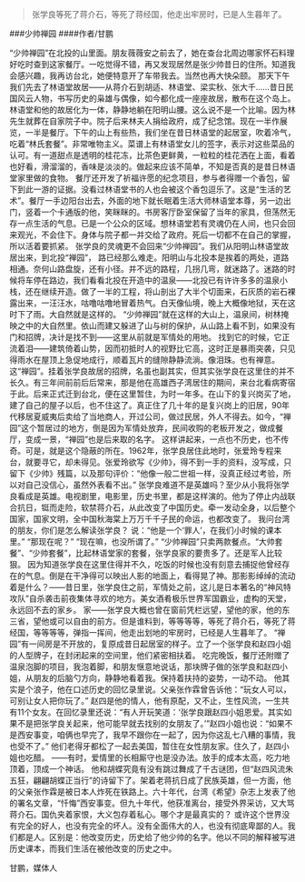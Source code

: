 > 张学良等死了蒋介石，等死了蒋经国，他走出牢房时，已是人生暮年了。

###少帅禅园
####作者/甘鹏

“少帅禅园”在北投的山里面。朋友薇薇安之前去了，她在查台北周边哪家怀石料理好吃时查到这家餐厅。一吃觉得不错，再又发现居然是张少帅昔日的住所。知道我会感兴趣，我再访台北，她便特意开了车带我去。当然也再大快朵颐。
那天下午我们先去了林语堂故居——从蒋介石到胡适、林语堂、梁实秋、张大千……昔日民国风云人物，书写历史的枭雄与偶像，如今都化成一座座故居，散布在这个岛上。
林语堂和他的故居化为一体，静静地躺在阳明山腰。这么说不是一个比喻。因为林先生就葬在自家院子中。院子后来林夫人捐给政府，成了纪念馆。现在一半作展览，一半是餐厅。下午的山上有些热，我们坐在昔日林语堂的起居室，吹着冷气，吃着“林氏套餐”。非常唯物主义。菜谱上有林语堂女儿的签字，表示对这些菜品的认可。有一道甜点是透明的桂花冻，比茶色更鲜黄，一粒粒的桂花洒在上面，看着也好看，滑溜溜的，香味是淡淡的。做起来应该不简单，不知是否真的是昔日林语堂家里做的食物。
餐厅还开发了祈福许愿的纪念项目，参与者得赠一个香包，留下到此一游的证据。没看过林语堂书的人也会被这个香包逗乐了。这是“生活的艺术”。餐厅一手边阳台出去，外面的地下就长眠着生活大师林语堂本尊，另一边出门，竖着一个卡通版的他，笑眯眯的。书房客厅卧室保留了当年的家具，但荡然无存一点生活的气息。已是一个公众的区域。想林语堂若有灵魂仍在人间，也只会回来观光，不会住下。身体与院子都一并交给了政府。死后一切都不在自己的掌握，所以活着要抓紧。
张学良的灵魂更不会回来“少帅禅园”。我们从阳明山林语堂故居出来，到北投“禅园”， 路已经那么难走。阳明山与北投本是挨着的两处，道路相通。奈何山路盘旋，还有小径。并不远的路程，几拐几弯，就迷路了。迷路的时候将车停在路边，我们看看北投在开造中的温泉——北投已有许许多多的温泉小栈，还在继续开造。做了一半的工程，将山剖出了大半个切面来，石灰质的岩石裸露出来，一汪汪水，咕噜咕噜地冒着热气。白天像仙境，晚上大概像地狱，天在这时下了雨。大自然就是这样的。
“少帅禅园”就在这样的大山上，温泉间，树林掩映之中的大自然里。依山而建又躲进了山与树的保护，从山路上看不到，如果没有门和招牌，决计是找不到——这里从前就是军情处的用地。
找到它的时候，它正流着泪——建筑倚着山势，因而初抵时人的视野比它高，这时正是暴雨突袭，只见得雨水在屋顶上急促地成行，顺着瓦片的缝隙静静流淌。像泪珠。也有禅意。
这“禅园”。挂着张学良故居的招牌，名虽也副其实，但其实张学良在这里住的并不长久。有三年间前前后后常来，那是他在高雄西子湾居住的期间，来台北看病寄宿于此。后来正式迁到台北，便在这里暂住，为时一年多。在山下的复兴岗买了地，建了自己的屋子以后，也不住这了。真正住了几十年的是复兴岗上的旧居，90年代移居夏威夷后卖给了当地商人，开过公司，做过民居，外人不得去。如今，“禅园”这个暂居过的地方，倒是因为军情处放弃，民间收购的老板开发之，做成餐厅，变成一景，“禅园”也是后来取的名字。
这样讲起来，一点也不历史，也不传奇。可是，就是这个隐蔽的所在。1962年，张学良居住此地时，张爱玲专程来台，就要寻它，却未得见。张爱玲欲写《少帅》，得不到一手的资料，没写成，只留下《少帅》残篇，以及那句评价：“他像一般二世祖一样，没真正经过考验，所以对自己没信心，虽然外表看不出。”
张学良难道不是英雄吗？至少从小我将张学良看成是英雄。电视剧里，电影里，历史书里，都是这样演的。他为了停止内战联合抗日，铤而走险，软禁蒋介石，从此改变了中国历史。牵一发动全身，以后整个国家，国家文明，全中国秋海棠上万万千千子民的命运，也都改变了。
我问台湾的朋友，你们是怎么解读张学良？
说：“他是一个‘罪人’，在我们小时候的课本里。”
“那现在呢？”
“现在嘛，也没所谓了。”
“少帅禅园”只卖两款餐点。“大帅套餐”、“少帅套餐”，比起林语堂家的套餐，张学良家的要贵多了。还是军人比较狠。
因为知道张学良在这里住得并不久，吃饭的时候也没有刻意去捕捉他曾经存在的气息。倒是在干净得可以映出人影的地面上，看得晃了神。那影影绰绰的流动着是什么？——昔日里，张学良住之前，军情处之前，这儿是日本著名的“神风特攻队”自杀袭击前夜集体寻欢的地方。美女酒肴极乐世界军国霸业，虚构的天堂，永远回不去的家乡。
家——张学良大概也曾在窗前凭栏远望，望他的家，他的东三省，望他或可以自由的前方。但是谁料到，等等等等，等死了蒋介石，等死了蒋经国，等等等等，弹指一挥间，他走出划地的牢房时，已经是人生暮年了。
“禅园”有一间房是不开放的，复原成昔日起居室的样子。立了一个张学良和赵四小姐的人型牌子，在封闭起来的空间里，他们紧密相扶着。
吃完晚饭，餐厅还附赠了温泉泡脚的项目，我泡着脚，和朋友惬意地说话，那块牌子做的张学良和赵四小姐，从朋友的后脑勺方向，静静地看着我。保持着扶持的姿势，一动不动。
他其实是个浪子，他在口述历史的回忆录里说。父亲张作霖曾告诉他：“玩女人可以，可别让女人把你玩了。”
赵四是他的情人，他有原配，又不止，生性风流，一生共有11个女友。在回忆录里还说：“有人开玩笑道：‘张学良跟赵四小姐恩爱。其实如果不是把张学良关起来，他可能早就去找别的女朋友了。’”赵四小姐也说：“如果不是西安事变，咱俩也早完了，我早不跟你在一起了，因为你这乱七八糟的事情，我也受不了。”
他们老得牙都松了一起去美国，暂住在女性朋友家。住久了，赵四小姐也吃醋。
——有时，爱情里的长相厮守也是没办法。放手的成本太高，吃力地顶着，顶成一个神话。
他和胡蝶究竟有没有跳过舞成了千古谜团，但“赵四风流朱五狂，翩翩胡蝶正当行”的诗留下了。架着老蒋抗日成了民族英雄，但一方面，他的父亲张作霖是被日本人炸死在铁路上。六十年代，台湾《希望》杂志上发表了他的署名文章，“忏悔”西安事变。但九十年代，他获准离台，接受外界采访，又大骂蒋介石。国仇夹着家恨，大义包存着私心。哪个才是最真实的？
或许这个世界没有完全的好人，也没有完全的坏人。没有全面伟大的人，也没有彻底卑鄙的人。我们都是人。区别是：他改变历史，历史给了他少帅的名字。他以不同的解释被写进历史课本，而我们生活在被他改变的历史之中。


甘鹏，媒体人
 
